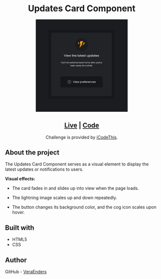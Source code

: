 <h1 align="center">Updates Card Component</h1> 

<div align="center">
  <img src="./assets/design/preview-component.gif" alt="Preview component" width="60%">
</div>

<div align="center">
  <h2><a href="https://veraenders.github.io/updates-card-component/">Live</a>
  <span> | </span> 
  <a href="https://github.com/VeraEnders/updates-card-component">Code</a></h2>
  <div>Challenge is provided by <a href="https://icodethis.com/">iCodeThis</a>.</div> 
</div>

## About the project
The Updates Card Component serves as a visual element to display the latest updates or notifications to users. 

<b>Visual effects:</b>
* The card fades in and slides up into view when the page loads. 

* The lightning image scales up and down repeatedly.

* The button changes its background color, and the cog icon scales upon hover.

## Built with
- HTML5
- CSS

## Author
GitHub - [VeraEnders](https://github.com/VeraEnders)